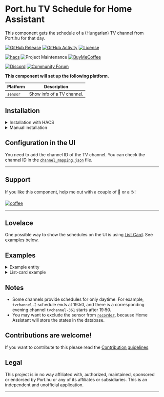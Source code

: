 # Port.hu TV Schedule for Home Assistant
This component gets the schedule of a (Hungarian) TV channel from Port.hu for that day.

[![GitHub Release][releases-shield]][releases]
[![GitHub Activity][commits-shield]][commits]
[![License][license-shield]](LICENSE)

[![hacs][hacsbadge]][hacs]
![Project Maintenance][maintenance-shield]
[![BuyMeCoffee][buymecoffeebadge]][buymecoffee]

[![Discord][discord-shield]][discord]
[![Community Forum][forum-shield]][forum]

**This component will set up the following platform.**

Platform | Description
-- | --
`sensor` | Show info of a TV channel.

## Installation

<details>
<summary>Installation with HACS</summary>

1. Go to any of the sections in HACS(integrations, frontend, automation).
1. Click on the 3 dots in the top right corner.
1. Select "Custom repositories"
1. Add this URL to the repository:
 `https://github.com/vorostamas/portHuTV-homeassistant`
1. Select the Integration category.
1. Click the "ADD" button.
1. Click on "Install" button.
</details>

<details>
<summary>Manual installation</summary>

1. Using the tool of choice open the directory (folder) for your HA configuration (where you find `configuration.yaml`).
2. If you do not have a `custom_components` directory (folder) there, you need to create it.
3. In the `custom_components` directory (folder) create a new folder called `porthutv`.
4. Download _all_ the files from the `custom_components/porthutv/` directory (folder) in this repository.
5. Place the files you downloaded in the new directory (folder) you created.
6. Restart Home Assistant
7. In the HA UI go to "Configuration" -> "Integrations" click "+" and search for "Port.hu TV"
</details>

## Configuration in the UI
You need to add the channel ID of the TV channel. You can check the channel ID in the [`channel_mapping.json`](https://github.com/vorostamas/portHuTV-homeassistant/blob/master/custom_components/porthutv/channel_mapping.json) file.

***

## Support
If you like this component, help me out with a couple of 🍻 or a ☕!

[![coffee](https://www.buymeacoffee.com/assets/img/custom_images/black_img.png)](https://www.buymeacoffee.com/tamasvoros)

***

## Lovelace
One possible way to show the schedules on the UI is using [List Card](https://github.com/iantrich/list-card). See examples below.

## Examples

<details>
<summary>Example entity</summary>

![entity-example]
</details>

<details>
<summary>List-card example</summary>

![list-card-example]
</details>

## Notes
- Some channels provide schedules for only daytime. For example, `tvchannel-2` schedule ends at 19:50, and there is a corresponding evening channel `tvchannel-361` starts after 19:50.
- You may want to exclude the sensor from [`recorder`](https://www.home-assistant.io/integrations/recorder/), because Home Assistant will store the states in the database.


## Contributions are welcome!

If you want to contribute to this please read the [Contribution guidelines](CONTRIBUTING.md)

## Legal
This project is in no way affiliated with, authorized, maintained, sponsored or endorsed by Port.hu or any of its affiliates or subsidiaries. This is an independent and unofficial application.

***

[porthutv]: https://github.com/vorostamas/portHuTV-homeassistant
[buymecoffee]: https://www.buymeacoffee.com/tamasvoros
[buymecoffeebadge]: https://img.shields.io/badge/buy%20me%20a%20coffee-donate-yellow.svg?style=for-the-badge
[commits-shield]: https://img.shields.io/github/commit-activity/y/vorostamas/portHuTV-homeassistant?style=for-the-badge
[commits]: https://github.com/vorostamas/portHuTV-homeassistant/commits/master
[hacs]: https://github.com/custom-components/hacs
[hacsbadge]: https://img.shields.io/badge/HACS-Custom-orange.svg?style=for-the-badge
[discord]: https://discord.gg/Qa5fW2R
[discord-shield]: https://img.shields.io/discord/330944238910963714.svg?style=for-the-badge
[forum-shield]: https://img.shields.io/badge/community-forum-brightgreen.svg?style=for-the-badge
[forum]: https://community.home-assistant.io/
[license-shield]: https://img.shields.io/github/license/custom-components/blueprint.svg?style=for-the-badge
[maintenance-shield]: https://img.shields.io/badge/maintainer-Tamas%20Voros%20%40vorostamas-blue.svg?style=for-the-badge
[releases-shield]: https://img.shields.io/github/release/vorostamas/portHuTV-homeassistant.svg?style=for-the-badge
[releases]: https://github.com/vorostamas/portHuTV-homeassistant/releases
[entity-example]: entity-example.png
[list-card-example]: list-card-example.png
